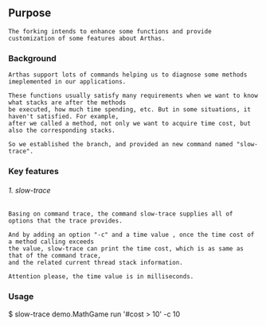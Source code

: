 ## Purpose

    The forking intends to enhance some functions and provide customization of some features about Arthas.

### Background

    Arthas support lots of commands helping us to diagnose some methods imeplemented in our applications.   
    
    These functions usually satisfy many requirements when we want to know what stacks are after the methods   
    be executed, how much time spending, etc. But in some situations, it haven't satisfied. For example,   
    after we called a method, not only we want to acquire time cost, but also the corresponding stacks.  
    
    So we established the branch, and provided an new command named "slow-trace".


### Key features

###### 1. slow-trace

    Basing on command trace, the command slow-trace supplies all of options that the trace provides. 
    
    And by adding an option "-c" and a time value , once the time cost of a method calling exceeds   
    the value, slow-trace can print the time cost, which is as same as that of the command trace,   
    and the related current thread stack information. 
    
    Attention please, the time value is in milliseconds.
    
    
### Usage

   $ slow-trace demo.MathGame run '#cost > 10' -c 10
    
